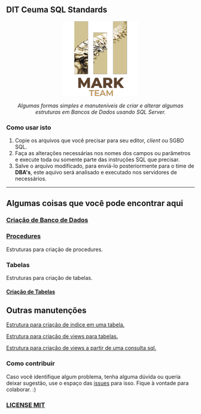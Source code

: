 ## DIT Ceuma SQL Standards

<p align="center">
    <img src="img/mark-logo.png" alt="Mark Team Logo" height="200" width="200">
    <p align="center"><i>Algumas formas simples e manuteníveis de criar e alterar algumas estruturas em Bancos de Dados usando SQL Server.</i></p>
</p>

### Como usar isto

1. Copie os arquivos que você precisar para seu editor, *client* ou SGBD SQL.
2. Faça as alterações necessárias nos nomes dos campos ou parâmetros e execute toda ou somente parte das instruções SQL que precisar.
3. Salve o arquivo modificado, para enviá-lo posteriormente para o time de **DBA's**, este aquivo será analisado e executado nos servidores de necessários.

------------------------------------------------------

## Algumas coisas que você pode encontrar aqui

### [Criação de Banco de Dados](database)

### [Procedures](procedures)

Estruturas para criação de procedures.

### Tabelas

Estruturas para criação de tabelas.

#### [Criação de Tabelas](tables/table-create-alter)

## Outras manutenções

[Estrutura para criação de indice em uma tabela.](tables/create_index_on_table.sql)

[Estrutura para criação de views para tabelas.](tables/create_views_for_table.sql)

[Estrutura para criação de views a partir de uma consulta sql.](tables/create_views_from_query.sql)

### Como contribuir

Caso você identifique algum problema, tenha alguma dúvida ou queria deixar sugestão, use o espaço das [issues](https://github.com/ditceuma-mark-team/mssql-server-standards/issues) para isso. Fique à vontade para colaborar. :)

### [LICENSE MIT](LICENSE)
